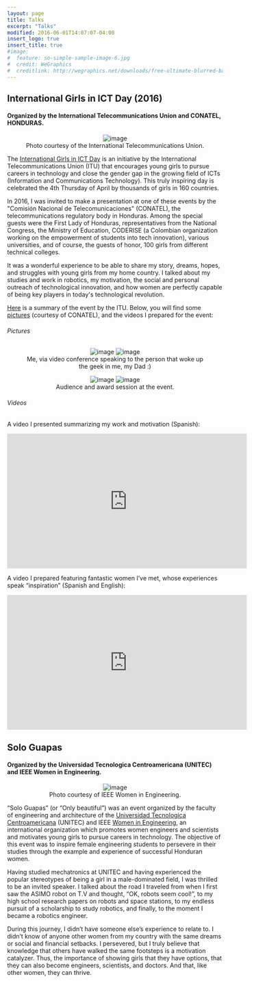 ```yaml
---
layout: page
title: Talks
excerpt: "Talks"
modified: 2016-06-01T14:07:07-04:00
insert_logo: true
insert_title: true
#image:
#  feature: so-simple-sample-image-6.jpg
#  credit: WeGraphics
#  creditlink: http://wegraphics.net/downloads/free-ultimate-blurred-background-pack/
---
```


## International Girls in ICT Day (2016)

#### Organized by the International Telecommunications Union and CONATEL, HONDURAS.

<center>
<figure>
	<img src="../../images/Talks/hoizontal_banner_dark_blue.jpg" alt="image">
	<figcaption> Photo courtesy of the International Telecommunications Union. </figcaption>
</figure>
</center>


The [International Girls in ICT Day](http://www.itu.int/en/ITU-D/Digital-Inclusion/Women-and-Girls/Girls-in-ICT-Portal/Pages/Girls-in-ICT-Portal-Home.aspx) is an initiative by the International Telecommunications Union (ITU) that encourages young girls to pursue careers in technology and close the gender gap in the growing field of ICTs (Information and Communications Technology). This truly inspiring day is celebrated the 4th Thursday of April by thousands of girls in 160 countries.
 
In 2016, I was invited to make a presentation at one of these events by the "Comisión Nacional de Telecomunicaciones" (CONATEL), the telecommunications regulatory body in Honduras.
Among the special guests were the First Lady of Honduras, representatives from the National Congress, the Ministry of Education, CODERISE (a Colombian organization working on the empowerment of students into tech innovation), various universities, and of course, the guests of honor, 100 girls from different technical colleges.

It was a wonderful experience to be able to share my story, dreams, hopes, and struggles with young girls from my home country.
I talked about my studies and work in robotics, my motivation, the social and personal outreach of technological innovation, and how women are perfectly capable of being key players in today's technological revolution.

[Here](http://www.itu.int/es/ITU-D/Digital-Inclusion/Women-and-Girls/Girls-in-ICT-Portal/Pages/events/2016/Americas/Honduras-2016-2.aspx) is a summary of the event by the ITU. Below, you will find some [pictures](http://www.conatel.gob.hn/?p=1681#prettyphoto[group]/4/) (courtesy of CONATEL), and the videos I prepared for the event:

###### Pictures

<center>
<figure class="half">
	<img src="../../images/Talks/Me.png" alt="image">
	<img src="../../images/Talks/MACR2.png" alt="image">
	<figcaption> Me, via video conference speaking to the person that woke up the geek in me, my Dad :) </figcaption>
</figure>
</center>

<center>
<figure class="half">
	<img src="../../images/Talks/audience.png" alt="image">
	<img src="../../images/Talks/awards.png" alt="image">
	<figcaption> Audience and award session at the event. </figcaption>
</figure>
</center>

###### Videos

A video I presented summarizing my work and motivation (Spanish): 
<iframe width="560" height="315" src="https://www.youtube.com/embed/W_nMtnmt-zA" frameborder="0"></iframe>

A video I prepared featuring fantastic women I’ve met, whose experiences speak “inspiration” (Spanish and English):
<iframe width="560" height="315" src="https://www.youtube.com/embed/W6s6d_Sqnu4" frameborder="0"></iframe>



## Solo Guapas

#### Organized by the Universidad Tecnologica Centroamericana (UNITEC) and IEEE Women in Engineering.

<center>
<figure>
	<img src="../../images/Talks/WIE.jpg" alt="image">
	<figcaption> Photo courtesy of IEEE Women in Engineering. </figcaption>
</figure>
</center>


“Solo Guapas” (or “Only beautiful”) was an event organized by the faculty of engineering and architecture of the [Universidad Tecnologica Centroamericana](http://www.unitec.edu/) (UNITEC) and IEEE [Women in Engineering](http://wie.ieee.org/), an international organization which promotes women engineers and scientists and motivates young girls to pursue careers in technology. The objective of this event was to inspire female engineering students to persevere in their studies through the example and experience of successful Honduran women.

Having studied mechatronics at UNITEC and having experienced the popular stereotypes of being a girl in a male-dominated field, I was thrilled to be an invited speaker. I talked about the road I traveled from when I first saw the ASIMO robot on T.V and thought, “OK, robots seem cool!”, to my high school research papers on robots and space stations, to my endless pursuit of a scholarship to study robotics, and finally, to the moment I became a robotics engineer.

During this journey, I didn’t have someone else’s experience to relate to. I didn’t know of anyone other women from my country with the same dreams or social and financial setbacks. I persevered, but I truly believe that knowledge that others have walked the same footsteps is a motivation catalyzer. Thus, the importance of showing girls that they have options, that they can also become engineers, scientists, and doctors. And that, like other women, they can thrive.
